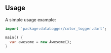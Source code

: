 ## Usage

A simple usage example:

```dart
import 'package:dataLogger/color_logger.dart';

main() {
  var awesome = new Awesome();
}
```
